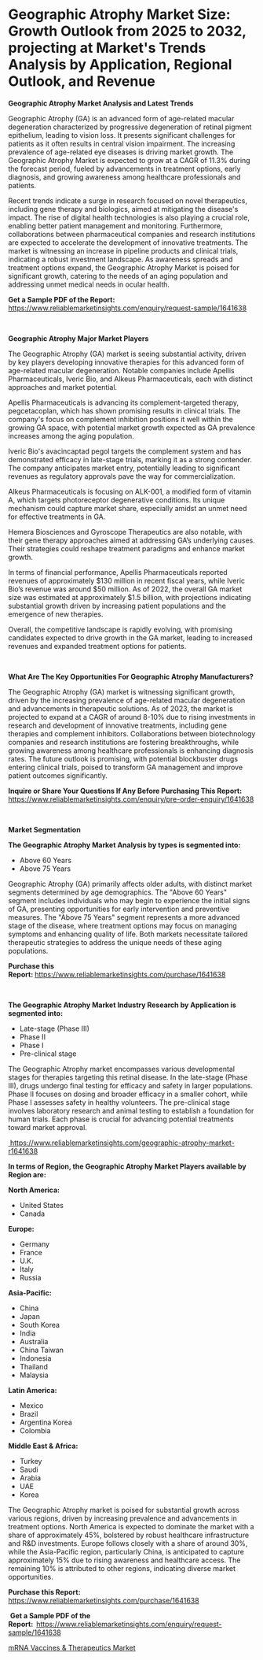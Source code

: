 <p><h1>Geographic Atrophy Market Size: Growth Outlook from 2025 to 2032, projecting at Market's Trends Analysis by Application, Regional Outlook, and Revenue</h1></p><p><strong>Geographic Atrophy Market Analysis and Latest Trends</strong></p>
<p><p>Geographic Atrophy (GA) is an advanced form of age-related macular degeneration characterized by progressive degeneration of retinal pigment epithelium, leading to vision loss. It presents significant challenges for patients as it often results in central vision impairment. The increasing prevalence of age-related eye diseases is driving market growth. The Geographic Atrophy Market is expected to grow at a CAGR of 11.3% during the forecast period, fueled by advancements in treatment options, early diagnosis, and growing awareness among healthcare professionals and patients.</p><p>Recent trends indicate a surge in research focused on novel therapeutics, including gene therapy and biologics, aimed at mitigating the disease's impact. The rise of digital health technologies is also playing a crucial role, enabling better patient management and monitoring. Furthermore, collaborations between pharmaceutical companies and research institutions are expected to accelerate the development of innovative treatments. The market is witnessing an increase in pipeline products and clinical trials, indicating a robust investment landscape. As awareness spreads and treatment options expand, the Geographic Atrophy Market is poised for significant growth, catering to the needs of an aging population and addressing unmet medical needs in ocular health.</p></p>
<p><strong>Get a Sample PDF of the Report:&nbsp;</strong> <a href="https://www.reliablemarketinsights.com/enquiry/request-sample/1641638?utm_campaign=2891&utm_medium=2&utm_source=Github&utm_content=ia&utm_term=08032025&utm_id=geographic-atrophy">https://www.reliablemarketinsights.com/enquiry/request-sample/1641638</a></p>
<p>&nbsp;</p>
<p><strong>Geographic Atrophy Major Market Players</strong></p>
<p><p>The Geographic Atrophy (GA) market is seeing substantial activity, driven by key players developing innovative therapies for this advanced form of age-related macular degeneration. Notable companies include Apellis Pharmaceuticals, Iveric Bio, and Alkeus Pharmaceuticals, each with distinct approaches and market potential.</p><p>Apellis Pharmaceuticals is advancing its complement-targeted therapy, pegcetacoplan, which has shown promising results in clinical trials. The company's focus on complement inhibition positions it well within the growing GA space, with potential market growth expected as GA prevalence increases among the aging population.</p><p>Iveric Bio's avacincaptad pegol targets the complement system and has demonstrated efficacy in late-stage trials, marking it as a strong contender. The company anticipates market entry, potentially leading to significant revenues as regulatory approvals pave the way for commercialization.</p><p>Alkeus Pharmaceuticals is focusing on ALK-001, a modified form of vitamin A, which targets photoreceptor degenerative conditions. Its unique mechanism could capture market share, especially amidst an unmet need for effective treatments in GA.</p><p>Hemera Biosciences and Gyroscope Therapeutics are also notable, with their gene therapy approaches aimed at addressing GA’s underlying causes. Their strategies could reshape treatment paradigms and enhance market growth.</p><p>In terms of financial performance, Apellis Pharmaceuticals reported revenues of approximately $130 million in recent fiscal years, while Iveric Bio’s revenue was around $50 million. As of 2022, the overall GA market size was estimated at approximately $1.5 billion, with projections indicating substantial growth driven by increasing patient populations and the emergence of new therapies.</p><p>Overall, the competitive landscape is rapidly evolving, with promising candidates expected to drive growth in the GA market, leading to increased revenues and expanded treatment options for patients.</p></p>
<p>&nbsp;</p>
<p><strong>What Are The Key Opportunities For Geographic Atrophy Manufacturers?</strong></p>
<p><p>The Geographic Atrophy (GA) market is witnessing significant growth, driven by the increasing prevalence of age-related macular degeneration and advancements in therapeutic solutions. As of 2023, the market is projected to expand at a CAGR of around 8-10% due to rising investments in research and development of innovative treatments, including gene therapies and complement inhibitors. Collaborations between biotechnology companies and research institutions are fostering breakthroughs, while growing awareness among healthcare professionals is enhancing diagnosis rates. The future outlook is promising, with potential blockbuster drugs entering clinical trials, poised to transform GA management and improve patient outcomes significantly.</p></p>
<p><strong>Inquire or Share Your Questions If Any Before Purchasing This Report:</strong> <a href="https://www.reliablemarketinsights.com/enquiry/pre-order-enquiry/1641638?utm_campaign=2891&utm_medium=2&utm_source=Github&utm_content=ia&utm_term=08032025&utm_id=geographic-atrophy">https://www.reliablemarketinsights.com/enquiry/pre-order-enquiry/1641638</a></p>
<p>&nbsp;</p>
<p><strong>Market Segmentation</strong></p>
<p><strong>The Geographic Atrophy Market Analysis by types is segmented into:</strong></p>
<p><ul><li>Above 60 Years</li><li>Above 75 Years</li></ul></p>
<p><p>Geographic Atrophy (GA) primarily affects older adults, with distinct market segments determined by age demographics. The "Above 60 Years" segment includes individuals who may begin to experience the initial signs of GA, presenting opportunities for early intervention and preventive measures. The "Above 75 Years" segment represents a more advanced stage of the disease, where treatment options may focus on managing symptoms and enhancing quality of life. Both markets necessitate tailored therapeutic strategies to address the unique needs of these aging populations.</p></p>
<p><strong>Purchase this Report:&nbsp;</strong><a href="https://www.reliablemarketinsights.com/purchase/1641638?utm_campaign=2891&utm_medium=2&utm_source=Github&utm_content=ia&utm_term=08032025&utm_id=geographic-atrophy">https://www.reliablemarketinsights.com/purchase/1641638</a></p>
<p>&nbsp;</p>
<p><strong>The Geographic Atrophy Market Industry Research by Application is segmented into:</strong></p>
<p><ul><li>Late-stage (Phase III)</li><li>Phase II</li><li>Phase I</li><li>Pre-clinical stage</li></ul></p>
<p><p>The Geographic Atrophy market encompasses various developmental stages for therapies targeting this retinal disease. In the late-stage (Phase III), drugs undergo final testing for efficacy and safety in larger populations. Phase II focuses on dosing and broader efficacy in a smaller cohort, while Phase I assesses safety in healthy volunteers. The pre-clinical stage involves laboratory research and animal testing to establish a foundation for human trials. Each phase is crucial for advancing potential treatments toward market approval.</p></p>
<p><a href="https://www.reliablemarketinsights.com/geographic-atrophy-market-r1641638?utm_campaign=2891&utm_medium=2&utm_source=Github&utm_content=ia&utm_term=08032025&utm_id=geographic-atrophy">&nbsp;https://www.reliablemarketinsights.com/geographic-atrophy-market-r1641638</a></p>
<p><strong>In terms of Region, the Geographic Atrophy Market Players available by Region are:</strong></p>
<p>
    <p> <strong> North America: </strong>
        <ul>
            <li>United States</li>
            <li>Canada</li>
        </ul>
        </p> 
    <p> <strong> Europe: </strong>
        <ul>
            <li>Germany</li>
            <li>France</li>
            <li>U.K.</li>
            <li>Italy</li>
            <li>Russia</li>
        </ul>
        </p> 
    <p> <strong> Asia-Pacific: </strong>
        <ul>
            <li>China</li>
            <li>Japan</li>
            <li>South Korea</li>
            <li>India</li>
            <li>Australia</li>
            <li>China Taiwan</li>
            <li>Indonesia</li>
            <li>Thailand</li>
            <li>Malaysia</li>
        </ul>
        </p> 
    <p> <strong> Latin America: </strong>
        <ul>
            <li>Mexico</li>
            <li>Brazil</li>
            <li>Argentina Korea</li>
            <li>Colombia</li>
        </ul>
        </p> 
    <p> <strong> Middle East & Africa: </strong>
        <ul>
            <li>Turkey</li>
            <li>Saudi</li>
            <li>Arabia</li>
            <li>UAE</li>
            <li>Korea</li>
        </ul>
    </p>
    </p>
<p><p>The Geographic Atrophy market is poised for substantial growth across various regions, driven by increasing prevalence and advancements in treatment options. North America is expected to dominate the market with a share of approximately 45%, bolstered by robust healthcare infrastructure and R&D investments. Europe follows closely with a share of around 30%, while the Asia-Pacific region, particularly China, is anticipated to capture approximately 15% due to rising awareness and healthcare access. The remaining 10% is attributed to other regions, indicating diverse market opportunities.</p></p>
<p><strong>Purchase this Report: </strong><a href="https://www.reliablemarketinsights.com/purchase/1641638?utm_campaign=2891&utm_medium=2&utm_source=Github&utm_content=ia&utm_term=08032025&utm_id=geographic-atrophy">https://www.reliablemarketinsights.com/purchase/1641638</a></p>
<p>&nbsp;<strong>Get a Sample PDF of the Report:&nbsp;&nbsp;</strong><a href="https://www.reliablemarketinsights.com/enquiry/request-sample/1641638?utm_campaign=2891&utm_medium=2&utm_source=Github&utm_content=ia&utm_term=08032025&utm_id=geographic-atrophy">https://www.reliablemarketinsights.com/enquiry/request-sample/1641638</a></p>
<p><strong></strong></p>
<p><p><a href="https://github.com/mriwacraane/Market-Research-Report-List-1/blob/main/mrna-vaccines-therapeutics-market.md?utm_campaign=2891&utm_medium=2&utm_source=Github&utm_content=ia&utm_term=08032025&utm_id=geographic-atrophy">mRNA Vaccines & Therapeutics Market</a></p></p>